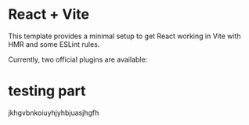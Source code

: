 # React + Vite

This template provides a minimal setup to get React working in Vite with HMR and some ESLint rules.

Currently, two official plugins are available:

# testing part 

jkhgvbnkoiuyhjyhbjuasjhgfh
